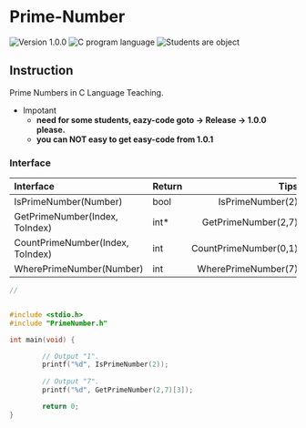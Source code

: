 # Prime-Number  
![Version 1.0.0](https://img.shields.io/badge/Version-1.0.1-lightgreen)
![C program language](https://img.shields.io/badge/Language-C-lightgreen)
![Students are object](https://img.shields.io/badge/Object-Students-lightgreen)

## Instruction  
Prime Numbers in C Language Teaching.  

- Impotant  
  + **need for some students, eazy-code goto -> Release -> 1.0.0 please.**  
  + **you can NOT easy to get easy-code from 1.0.1**  

### Interface  
|Interface                       |Return |Tips                 |
|:---                            |:---   |                 ---:|
|IsPrimeNumber(Number)           |bool   |IsPrimeNumber(2)     |
|GetPrimeNumber(Index, ToIndex)  |int*   |GetPrimeNumber(2,7)  |
|CountPrimeNumber(Index, ToIndex)|int    |CountPrimeNumber(0,1)|
|WherePrimeNumber(Number)        |int    |WherePrimeNumber(7)  |

```C
//


#include <stdio.h>
#include "PrimeNumber.h"

int main(void) {

        // Output "1".
        printf("%d", IsPrimeNumber(2));
        
        // Output "7".
        printf("%d", GetPrimeNumber(2,7)[3]);

        return 0;
}
```
